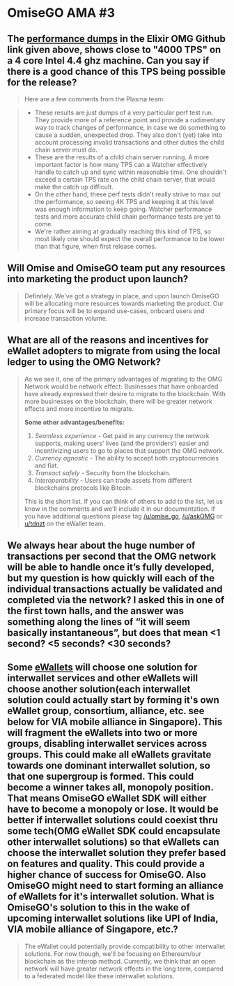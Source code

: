 # OmiseGO AMA \#3

## The [performance dumps](https://github.com/omisego/elixir-omg/blob/release/v0.0.1/docs/perf_test_result_dumps.md) in the Elixir OMG Github link given above, shows close to "4000 TPS" on a 4 core Intel 4.4 ghz machine. Can you say if there is a good chance of this TPS being possible for the release?

> Here are a few comments from the Plasma team:

> * These results are just dumps of a very particular perf test run. They provide more of a reference point and provide a rudimentary way to track changes of performance, in case we do something to cause a sudden, unexpected drop. They also don't \(yet\) take into account processing invalid transactions and other duties the child chain server must do.
> * These are the results of a child chain server running. A more important factor is how many TPS can a Watcher effectively handle to catch up and sync within reasonable time. One shouldn't exceed a certain TPS rate on the child chain server, that would make the catch up difficult.
> * On the other hand, these perf tests didn't really strive to max out the performance, so seeing 4K TPS and keeping it at this level was enough information to keep going. Watcher performance tests and more accurate child chain performance tests are yet to come.
> * We're rather aiming at gradually reaching this kind of TPS, so most likely one should expect the overall performance to be lower than that figure, when first release comes.

## Will Omise and OmiseGO team put any resources into marketing the product upon launch?

> Definitely. We've got a strategy in place, and upon launch OmiseGO will be allocating more resources towards marketing the product. Our primary focus will be to expand use-cases, onboard users and increase transaction volume.

## What are all of the reasons and incentives for eWallet adopters to migrate from using the local ledger to using the OMG Network?

> As we see it, one of the primary advantages of migrating to the OMG Network would be network effect: Businesses that have onboarded have already expressed their desire to migrate to the blockchain. With more businesses on the blockchain, there will be greater network effects and more incentive to migrate.
>
> **Some other advantages/benefits:**
>
> 1. _Seamless experience_ - Get paid in any currency the network supports, making users’ lives \(and the providers’\) easier and incentivizing users to go to places that support the OMG network.
> 2. _Currency agnostic_ - The ability to accept both cryptocurrencies and fiat.
> 3. _Transact safely_ - Security from the blockchain.
> 4. _Interoperability_ - Users can trade assets from different blockchains protocols like Bitcoin.
>
> This is the short list. If you can think of others to add to the list, let us know in the comments and we'll include it in our documentation. If you have additional questions please tag [/u/omise\_go](https://www.reddit.com/u/omise_go), [/u/askOMG](https://www.reddit.com/u/askOMG) or [u/tdnzt](https://www.reddit.com/user/tdnzt) on the eWallet team.

## We always hear about the huge number of transactions per second that the OMG network will be able to handle once it’s fully developed, but my question is how quickly will each of the individual transactions actually be validated and completed via the network? I asked this in one of the first town halls, and the answer was something along the lines of “it will seem basically instantaneous”, but does that mean &lt;1 second? &lt;5 seconds? &lt;30 seconds?

>

## Some [eWallets](http://fintechnews.sg/24452/mobilepayments/singtel-via/) will choose one solution for interwallet services and other eWallets will choose another solution\(each interwallet solution could actually start by forming it's own eWallet group, consortium, alliance, etc. see below for VIA mobile alliance in Singapore\). This will fragment the eWallets into two or more groups, disabling interwallet services across groups. This could make all eWallets gravitate towards one dominant interwallet solution, so that one supergroup is formed. This could become a winner takes all, monopoly position. That means OmiseGO eWallet SDK will either have to become a monopoly or lose.  It would be better if interwallet solutions could coexist thru some tech\(OMG eWallet SDK could encapsulate other interwallet solutions\) so that eWallets can choose the interwallet solution they prefer based on features and quality. This could provide a higher chance of success for OmiseGO. Also OmiseGO might need to start forming an alliance of eWallets for it's interwallet solution.  What is OmiseGO's solution to this in the wake of upcoming interwallet solutions like UPI of India, VIA mobile alliance of Singapore, etc.?

> The eWallet could potentially provide compatibility to other interwallet solutions. For now though, we'll be focusing on Ethereum/our blockchain as the interop method. Currently, we think that an open network will have greater network effects in the long term, compared to a federated model like these interwallet solutions.

## 



